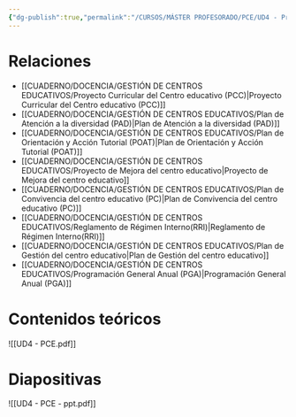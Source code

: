 ```yaml
---
{"dg-publish":true,"permalink":"/CURSOS/MÁSTER PROFESORADO/PCE/UD4 - Programas en la escuela/"}
---
```


# Relaciones
- [[CUADERNO/DOCENCIA/GESTIÓN DE CENTROS EDUCATIVOS/Proyecto Curricular del Centro educativo (PCC)\|Proyecto Curricular del Centro educativo (PCC)]]
- [[CUADERNO/DOCENCIA/GESTIÓN DE CENTROS EDUCATIVOS/Plan de Atención a la diversidad (PAD)\|Plan de Atención a la diversidad (PAD)]]
- [[CUADERNO/DOCENCIA/GESTIÓN DE CENTROS EDUCATIVOS/Plan de Orientación y Acción Tutorial (POAT)\|Plan de Orientación y Acción Tutorial (POAT)]]
- [[CUADERNO/DOCENCIA/GESTIÓN DE CENTROS EDUCATIVOS/Proyecto de Mejora del centro educativo\|Proyecto de Mejora del centro educativo]]
- [[CUADERNO/DOCENCIA/GESTIÓN DE CENTROS EDUCATIVOS/Plan de Convivencia del centro educativo (PC)\|Plan de Convivencia del centro educativo (PC)]]
- [[CUADERNO/DOCENCIA/GESTIÓN DE CENTROS EDUCATIVOS/Reglamento de Régimen Interno(RRI)\|Reglamento de Régimen Interno(RRI)]]
- [[CUADERNO/DOCENCIA/GESTIÓN DE CENTROS EDUCATIVOS/Plan de Gestión del centro educativo\|Plan de Gestión del centro educativo]]
- [[CUADERNO/DOCENCIA/GESTIÓN DE CENTROS EDUCATIVOS/Programación General Anual (PGA)\|Programación General Anual (PGA)]]
# Contenidos teóricos
![[UD4 - PCE.pdf]]
# Diapositivas
![[UD4 - PCE - ppt.pdf]]